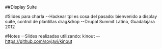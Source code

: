 ##Display Suite

#Slides para charla 
	--Hackear tpl es cosa del pasado: bienvenido a display suite, control de plantillas drag&drop
 	--Drupal Summit Latino, Guadalajara 2012


#Notes
	--Slides realizadas utilizando: kinout 
	--https://github.com/soyjavi/kinout